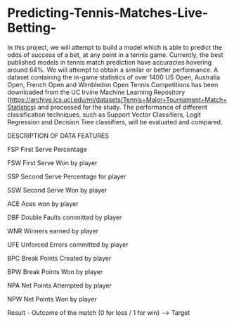 # Predicting-Tennis-Matches-Live-Betting-

In this project, we will attempt to build a model which is able to predict the odds of success of a bet, at any point in a tennis game. Currently, the best published models in tennis match prediction have accuracies hovering around 64%. We will attempt to obtain a similar or better performance. A dataset containing the in-game statistics of over 1400 US Open, Australia Open, French Open and Wimbledon Open Tennis Competitions has been downloaded from the UC Irvine Machine Learning Repository (https://archive.ics.uci.edu/ml/datasets/Tennis+Major+Tournament+Match+Statistics) and processed for the study. The performance of different classification techniques, such as Support Vector Classifiers, Logit Regression and Decision Tree classifiers, will be evaluated and compared.

DESCRIPTION OF DATA FEATURES

FSP First Serve Percentage 

FSW First Serve Won by player

SSP Second Serve Percentage for player

SSW Second Serve Won by player

ACE Aces won by player 

DBF Double Faults committed by player 

WNR Winners earned by player 

UFE Unforced Errors committed by player 

BPC Break Points Created by player 

BPW Break Points Won by player 

NPA Net Points Attempted by player

NPW Net Points Won by player 

Result - Outcome of the match (0 for loss / 1 for win) --> Target
